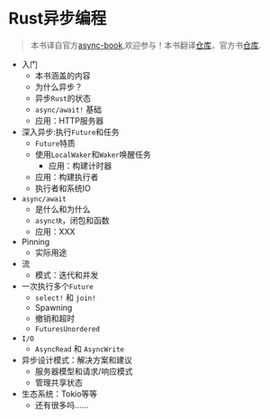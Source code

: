 # Rust异步编程

> 本书译自官方[async-book](https://rust-lang.github.io/async-book/),欢迎参与！本书翻译[仓库](https://github.com/rustlang-cn/rustlang-cn/tree/master/docs/office/rust/async-rust)，官方书[仓库](https://github.com/rust-lang/async-book).

- 入门
  * 本书涵盖的内容
  * 为什么异步？
  * 异步`Rust`的状态
  * `async/await!` 基础
  * 应用：HTTP服务器
- 深入异步:执行`Future`和任务
  * `Future`特质
  * 使用`LocalWaker`和`Waker`唤醒任务
    - 应用：构建计时器
  * 应用：构建执行者
  * 执行者和系统IO
- `async/await`
  * 是什么和为什么
  * `async块`，闭包和函数
  * 应用：XXX
- Pinning
  * 实际用途
- 流
  * 模式：迭代和并发
- 一次执行多个`Future`
  * `select!` 和 `join!`
  * Spawning
  * 撤销和超时
  * `FuturesUnordered`
- `I/O`
  * `AsyncRead` 和 `AsyncWrite`
- 异步设计模式：解决方案和建议
  * 服务器模型和请求/响应模式
  * 管理共享状态
- 生态系统：Tokio等等
  * 还有很多吗......
